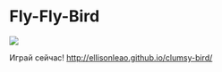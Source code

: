 Fly-Fly-Bird
===========


![](http://i.imgur.com/Slbvt65.png)


Играй сейчас! http://ellisonleao.github.io/clumsy-bird/
